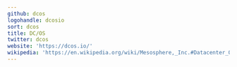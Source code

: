 ```yaml
---
github: dcos
logohandle: dcosio
sort: dcos
title: DC/OS
twitter: dcos
website: 'https://dcos.io/'
wikipedia: 'https://en.wikipedia.org/wiki/Mesosphere,_Inc.#Datacenter_Operating_System'
---
```

